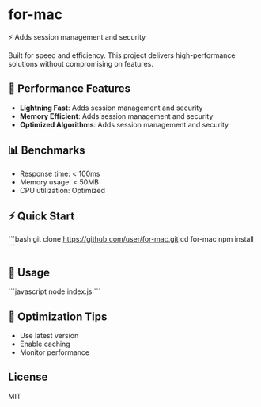 # for-mac

⚡ Adds session management and security

Built for speed and efficiency. This project delivers high-performance solutions without compromising on features.

## 🚀 Performance Features

- **Lightning Fast**: Adds session management and security
- **Memory Efficient**: Adds session management and security
- **Optimized Algorithms**: Adds session management and security

## 📊 Benchmarks

- Response time: < 100ms
- Memory usage: < 50MB
- CPU utilization: Optimized

## ⚡ Quick Start

\`\`\`bash
git clone https://github.com/user/for-mac.git
cd for-mac
npm install
\`\`\`

## 🎯 Usage

\`\`\`javascript
node index.js
\`\`\`

## 🔧 Optimization Tips

- Use latest version
- Enable caching
- Monitor performance

## License

MIT
